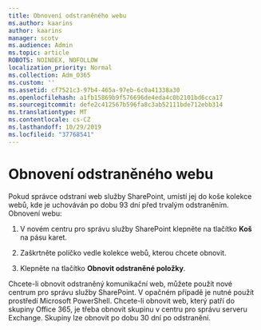 ```yaml
---
title: Obnovení odstraněného webu
ms.author: kaarins
author: kaarins
manager: scotv
ms.audience: Admin
ms.topic: article
ROBOTS: NOINDEX, NOFOLLOW
localization_priority: Normal
ms.collection: Adm_O365
ms.custom: ''
ms.assetid: cf7521c3-97b4-465a-97eb-6c0a41338a30
ms.openlocfilehash: a1fb15869b9f576696de4eda4c0b2101bd6cca17
ms.sourcegitcommit: defe2c412567b596fa8c3ab52111bde712ebb314
ms.translationtype: MT
ms.contentlocale: cs-CZ
ms.lasthandoff: 10/29/2019
ms.locfileid: "37768541"
---
```

# <a name="restore-a-deleted-site"></a>Obnovení odstraněného webu

Pokud správce odstraní web služby SharePoint, umístí jej do koše kolekce webů, kde je uchováván po dobu 93 dní před trvalým odstraněním. Obnovení webu:
  
1. V novém centru pro správu služby SharePoint klepněte na tlačítko **Koš** na pásu karet. 
    
2. Zaškrtněte políčko vedle kolekce webů, kterou chcete obnovit.
    
3. Klepněte na tlačítko **Obnovit odstraněné položky**.
    
Chcete-li obnovit odstraněný komunikační web, můžete použít nové centrum pro správu služby SharePoint. V opačném případě je nutné použít prostředí Microsoft PowerShell. Chcete-li obnovit web, který patří do skupiny Office 365, je třeba obnovit skupinu v centru pro správu serveru Exchange. Skupiny lze obnovit po dobu 30 dní po odstranění.
  

